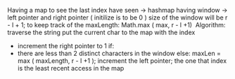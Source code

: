 Having a map to see the last index have seen  -> hashmap
having window -> left pointer and right pointer ( initilize is to be 0 )
size of the window will be r - l + 1;
to keep track of the maxLength: Math.max ( max, r - l +1)
​
Algorithm:
traverse the string
put the current char to the map with the index
- increment the right pointer to 1 if:
- there are less than 2 distinct characters in the window
else:
maxLen = max ( maxLength, r - l +1 );
increment the left pointer; the one that index is the least recent access in the map
​